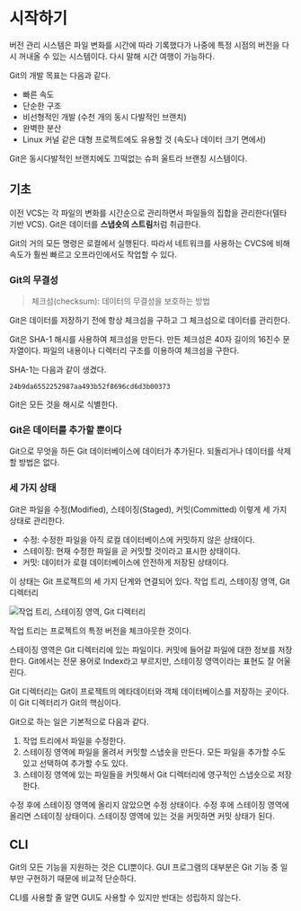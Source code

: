 # 시작하기

버전 관리 시스템은 파일 변화를 시간에 따라 기록했다가 나중에 특정 시점의 버전을 다시 꺼내올 수 있는 시스템이다. 다시 말해 시간 여행이 가능하다.

Git의 개발 목표는 다음과 같다.

- 빠른 속도
- 단순한 구조
- 비선형적인 개발 (수천 개의 동시 다발적인 브랜치)
- 완벽한 분산
- Linux 커널 같은 대형 프로젝트에도 유용할 것 (속도나 데이터 크기 면에서)

Git은 동시다발적인 브랜치에도 끄떡없는 슈퍼 울트라 브랜칭 시스템이다.

## 기초

이전 VCS는 각 파일의 변화를 시간순으로 관리하면서 파일들의 집합을 관리한다(델타 기반 VCS). Git은 데이터를 **스냅숏의 스트림**처럼 취급한다.

Git의 거의 모든 명령은 로컬에서 실행된다. 따라서 네트워크를 사용하는 CVCS에 비해 속도가 훨씬 빠르고 오프라인에서도 작업할 수 있다.

### Git의 무결성

> 체크섬(checksum): 데이터의 무결성을 보호하는 방법

Git은 데이터를 저장하기 전에 항상 체크섬을 구하고 그 체크섬으로 데이터를 관리한다.

Git은 SHA-1 해시를 사용하여 체크섬을 만든다. 만든 체크섬은 40자 길이의 16진수 문자열이다. 파일의 내용이나 디렉터리 구조를 이용하여 체크섬을 구한다.

SHA-1는 다음과 같이 생겼다.

```
24b9da6552252987aa493b52f8696cd6d3b00373
```

Git은 모든 것을 해시로 식별한다.

### Git은 데이터를 추가할 뿐이다

Git으로 무엇을 하든 Git 데이터베이스에 데이터가 추가된다. 되돌리거나 데이터를 삭제할 방법은 없다.

### 세 가지 상태

Git은 파일을 수정(Modified), 스테이징(Staged), 커밋(Committed) 이렇게 세 가지 상태로 관리한다.

- 수정: 수정한 파일을 아직 로컬 데이터베이스에 커밋하지 않은 상태이다.
- 스테이징: 현재 수정한 파일을 곧 커밋할 것이라고 표시한 상태이다.
- 커밋: 데이터가 로컬 데이터베이스에 안전하게 저장된 상태이다.

이 상태는 Git 프로젝트의 세 가지 단계와 연결되어 있다. 작업 트리, 스테이징 영역, Git 디렉터리

![작업 트리, 스테이징 영역, Git 디렉터리](https://git-scm.com/book/en/v2/images/areas.png)

작업 트리는 프로젝트의 특정 버전을 체크아웃한 것이다.

스테이징 영역은 Git 디렉터리에 있는 파일이다. 커밋에 들어갈 파일에 대한 정보를 저장한다. Git에서는 전문 용어로 Index라고 부르지만, 스테이징 영역이라는 표현도 잘 어울린다.

Git 디렉터리는 Git이 프로젝트의 메타데이터와 객체 데이터베이스를 저장하는 곳이다. 이 Git 디렉터리가 Git의 핵심이다.

Git으로 하는 일은 기본적으로 다음과 같다.

1. 작업 트리에서 파일을 수정한다.
2. 스테이징 영역에 파일을 올려서 커밋할 스냅숏을 만든다. 모든 파일을 추가할 수도 있고 선택하여 추가할 수도 있다.
3. 스테이징 영역에 있는 파일들을 커밋해서 Git 디렉터리에 영구적인 스냅숏으로 저장한다.

수정 후에 스테이징 영역에 올리지 않았으면 수정 상태이다. 수정 후에 스테이징 영역에 올리면 스테이징 상태이다. 스테이징 영역에 있는 것을 커밋하면 커밋 상태가 된다.

## CLI

Git의 모든 기능을 지원하는 것은 CLI뿐이다. GUI 프로그램의 대부분은 Git 기능 중 일부만 구현하기 때문에 비교적 단순하다.

CLI를 사용할 줄 알면 GUI도 사용할 수 있지만 반대는 성립하지 않는다.


